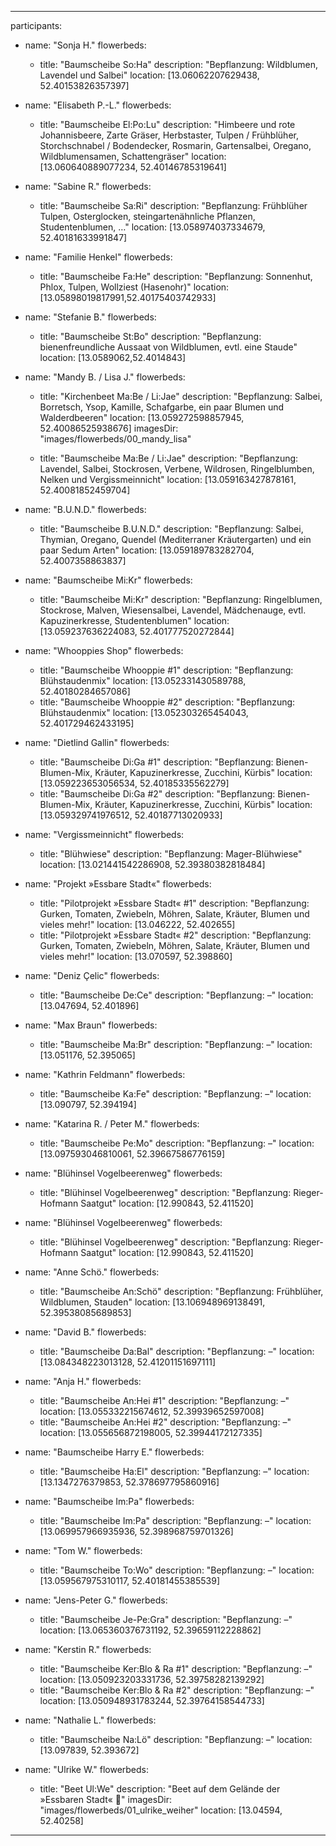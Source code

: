 ---

participants:
  - name: "Sonja H."
    flowerbeds:
      - title: "Baumscheibe So:Ha"
        description: "Bepflanzung: Wildblumen, Lavendel und Salbei"
        location: [13.06062207629438, 52.40153826357397]

  - name: "Elisabeth P.-L."
    flowerbeds:
      - title: "Baumscheibe El:Po:Lu"
        description: "Himbeere und rote Johannisbeere, Zarte Gräser, Herbstaster, Tulpen / Frühblüher, Storchschnabel / Bodendecker, Rosmarin, Gartensalbei, Oregano, Wildblumensamen, Schattengräser"
        location: [13.060640889077234, 52.40146785319641]
  
  - name: "Sabine R."
    flowerbeds:
      - title: "Baumscheibe Sa:Ri"
        description: "Bepflanzung: Frühblüher Tulpen, Osterglocken, steingartenähnliche Pflanzen, Studentenblumen, …"
        location: [13.058974037334679, 52.40181633991847]
  
  - name: "Familie Henkel"
    flowerbeds:
      - title: "Baumscheibe Fa:He"
        description: "Bepflanzung: Sonnenhut, Phlox, Tulpen, Wollziest (Hasenohr)"
        location: [13.05898019817991,52.40175403742933]

  - name: "Stefanie B."
    flowerbeds:
      - title: "Baumscheibe St:Bo"
        description: "Bepflanzung: bienenfreundliche Aussaat von Wildblumen, evtl. eine Staude"
        location: [13.0589062,52.4014843]

  - name: "Mandy B. / Lisa J."
    flowerbeds:
      - title: "Kirchenbeet Ma:Be / Li:Jae"
        description: "Bepflanzung: Salbei, Borretsch, Ysop, Kamille, Schafgarbe, ein paar Blumen und Walderdbeeren"
        location: [13.059272598857945, 52.40086525938676]
        imagesDir: "images/flowerbeds/00_mandy_lisa"

      - title: "Baumscheibe Ma:Be / Li:Jae"
        description: "Bepflanzung: Lavendel, Salbei, Stockrosen, Verbene, Wildrosen, Ringelblumben, Nelken und Vergissmeinnicht"
        location: [13.059163427878161, 52.40081852459704]

  - name: "B.U.N.D."
    flowerbeds:
      - title: "Baumscheibe B.U.N.D."
        description: "Bepflanzung: Salbei, Thymian, Oregano, Quendel (Mediterraner Kräutergarten) und ein paar Sedum Arten"
        location: [13.059189783282704, 52.4007358863837]

  - name: "Baumscheibe Mi:Kr"
    flowerbeds:
      - title: "Baumscheibe Mi:Kr"
        description: "Bepflanzung: Ringelblumen, Stockrose, Malven, Wiesensalbei, Lavendel, Mädchenauge, evtl. Kapuzinerkresse, Studentenblumen"
        location: [13.059237636224083, 52.401777520272844]

  - name: "Whooppies Shop"
    flowerbeds:
      - title: "Baumscheibe Whooppie #1"
        description: "Bepflanzung: Blühstaudenmix"
        location: [13.052331430589788, 52.40180284657086]
      - title: "Baumscheibe Whooppie #2"
        description: "Bepflanzung: Blühstaudenmix"
        location: [13.052303265454043, 52.401729462433195]
      

  - name: "Dietlind Gallin"
    flowerbeds:
      - title: "Baumscheibe Di:Ga #1"
        description: "Bepflanzung: Bienen-Blumen-Mix, Kräuter, Kapuzinerkresse, Zucchini, Kürbis"
        location: [13.059223653056534, 52.40185335562279]
      - title: "Baumscheibe Di:Ga #2"
        description: "Bepflanzung: Bienen-Blumen-Mix, Kräuter, Kapuzinerkresse, Zucchini, Kürbis"
        location: [13.059329741976512, 52.40187713020933]

  - name: "Vergissmeinnicht"
    flowerbeds:
      - title: "Blühwiese"
        description: "Bepflanzung: Mager-Blühwiese"
        location: [13.021441542286908, 52.39380382818484]

  - name: "Projekt »Essbare Stadt«"
    flowerbeds:
      - title: "Pilotprojekt »Essbare Stadt« #1"
        description: "Bepflanzung: Gurken, Tomaten, Zwiebeln, Möhren, Salate, Kräuter, Blumen und vieles mehr!"
        location: [13.046222, 52.402655]
      - title: "Pilotprojekt »Essbare Stadt« #2"
        description: "Bepflanzung: Gurken, Tomaten, Zwiebeln, Möhren, Salate, Kräuter, Blumen und vieles mehr!"
        location: [13.070597, 52.398860]

  - name: "Deniz Çelic"
    flowerbeds:
      - title: "Baumscheibe De:Ce"
        description: "Bepflanzung: –"
        location: [13.047694, 52.401896]

  - name: "Max Braun"
    flowerbeds:
      - title: "Baumscheibe Ma:Br"
        description: "Bepflanzung: –"
        location: [13.051176, 52.395065]

  - name: "Kathrin Feldmann"
    flowerbeds:
      - title: "Baumscheibe Ka:Fe"
        description: "Bepflanzung: –"
        location: [13.090797, 52.394194]

  - name: "Katarina R. / Peter M."
    flowerbeds:
      - title: "Baumscheibe Pe:Mo"
        description: "Bepflanzung: –"
        location: [13.097593046810061, 52.39667586776159]

  - name: "Blühinsel Vogelbeerenweg"
    flowerbeds:
      - title: "Blühinsel Vogelbeerenweg"
        description: "Bepflanzung: Rieger-Hofmann Saatgut"
        location: [12.990843, 52.411520]

  - name: "Blühinsel Vogelbeerenweg"
    flowerbeds:
      - title: "Blühinsel Vogelbeerenweg"
        description: "Bepflanzung: Rieger-Hofmann Saatgut"
        location: [12.990843, 52.411520]

  - name: "Anne Schö."
    flowerbeds:
      - title: "Baumscheibe An:Schö"
        description: "Bepflanzung: Frühblüher, Wildblumen, Stauden"
        location: [13.106948969138491, 52.39538085689853]

  - name: "David B."
    flowerbeds:
      - title: "Baumscheibe Da:Bal"
        description: "Bepflanzung: –"
        location: [13.084348223013128, 52.41201151697111]

  - name: "Anja H."
    flowerbeds:
      - title: "Baumscheibe An:Hei #1"
        description: "Bepflanzung: –"
        location: [13.055332215674612, 52.39939652597008]
      - title: "Baumscheibe An:Hei #2"
        description: "Bepflanzung: –"
        location: [13.055656872198005, 52.39944172127335]

  - name: "Baumscheibe Harry E."
    flowerbeds:
      - title: "Baumscheibe Ha:El"
        description: "Bepflanzung: –"
        location: [13.1347276379853, 52.378697795860916]

  - name: "Baumscheibe Im:Pa"
    flowerbeds:
      - title: "Baumscheibe Im:Pa"
        description: "Bepflanzung: –"
        location: [13.069957966935936, 52.398968759701326]

  - name: "Tom W."
    flowerbeds:
      - title: "Baumscheibe To:Wo"
        description: "Bepflanzung: –"
        location: [13.059567975310117, 52.40181455385539]

  - name: "Jens-Peter G."
    flowerbeds:
      - title: "Baumscheibe Je-Pe:Gra"
        description: "Bepflanzung: –"
        location: [13.065360376731192, 52.39659112228862]

  - name: "Kerstin R."
    flowerbeds:
      - title: "Baumscheibe Ker:Blo & Ra #1"
        description: "Bepflanzung: –"
        location: [13.050923203331736, 52.39758282139292]
      - title: "Baumscheibe Ker:Blo & Ra #2"
        description: "Bepflanzung: –"
        location: [13.050948931783244, 52.39764158544733]
      
  - name: "Nathalie L."
    flowerbeds:
      - title: "Baumscheibe Na:Lö"
        description: "Bepflanzung: –"
        location: [13.097839, 52.393672]

  - name: "Ulrike W."
    flowerbeds:
      - title: "Beet Ul:We"
        description: "Beet auf dem Gelände der »Essbaren Stadt« 🥕"
        imagesDir: "images/flowerbeds/01_ulrike_weiher"
        location: [13.04594, 52.40258]
---